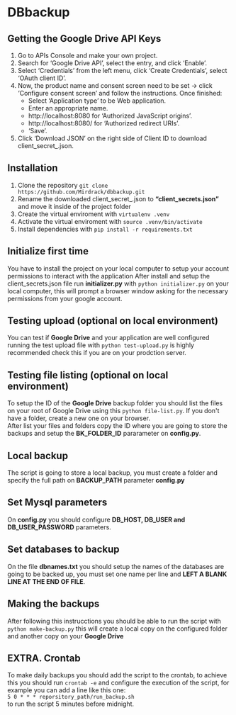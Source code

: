 # DBbackup

## Getting the Google Drive API Keys
1. Go to APIs Console and make your own project.
2. Search for ‘Google Drive API’, select the entry, and click ‘Enable’.
3. Select ‘Credentials’ from the left menu, click ‘Create Credentials’, select ‘OAuth client ID’.
4. Now, the product name and consent screen need to be set -> click ‘Configure consent screen’ and follow the instructions. Once finished:
    - Select ‘Application type’ to be Web application.
    - Enter an appropriate name.
    - http://localhost:8080 for ‘Authorized JavaScript origins’.
    - http://localhost:8080/ for ‘Authorized redirect URIs’.
    - ‘Save’.
5. Click ‘Download JSON’ on the right side of Client ID to download client_secret_<really long ID>.json.

## Installation
1. Clone the repository `git clone https://github.com/Mirdrack/dbbackup.git`
2. Rename the downloaded client_secret_<really long ID>.json to **“client_secrets.json”** and move it inside of the project folder
3. Create the virtual enviroment with `virtualenv .venv`
4. Activate the virtual enviroment with `source .venv/bin/activate`
5. Install dependencies with `pip install -r requirements.txt`

## Initialize first time
You have to install the project on your local computer to setup your account permissions to interact with the application
After install and setup the client_secrets.json file run **initializer.py** with `python initializer.py` on your local computer, this will prompt a browser window asking for the necessary permissions from your google account.

## Testing upload (optional on local environment)
You can test if **Google Drive** and your application are well configured running the test upload file with `python test-upload.py` is highly recommended check this if you are on your prodction server.

## Testing file listing (optional on local environment)
To setup the ID of the **Google Drive** backup folder you should list the files on your root of Google Drive using this `python file-list.py`. If you don't have a folder, create a new one on your browser.   
After list your files and folders copy the ID where you are going to store the backups and setup the **BK_FOLDER_ID** pararameter on **config.py**.

## Local backup
The script is going to store a local backup, you must create a folder and specify the full path on **BACKUP_PATH** parameter **config.py**

## Set Mysql parameters
On **config.py** you should configure **DB_HOST, DB_USER and DB_USER_PASSWORD** parameters.

## Set databases to backup
On the file **dbnames.txt** you should setup the names of the databases are going to be backed up, you must set one name per line and **LEFT A BLANK LINE AT THE END OF FILE**.

## Making the backups
After following this instrucctions you should be able to run the script with `python make-backup.py` this will create a local copy on the configured folder and another copy on your **Google Drive**

## EXTRA. Crontab
To make daily backups you should add the script to the crontab, to achieve this you should run `crontab -e` and configure the execution of the script, for example you can add a line like this one:  
`5 0 * * * reporsitory_path/run_backup.sh`  
to run the script 5 minutes before midnight.



